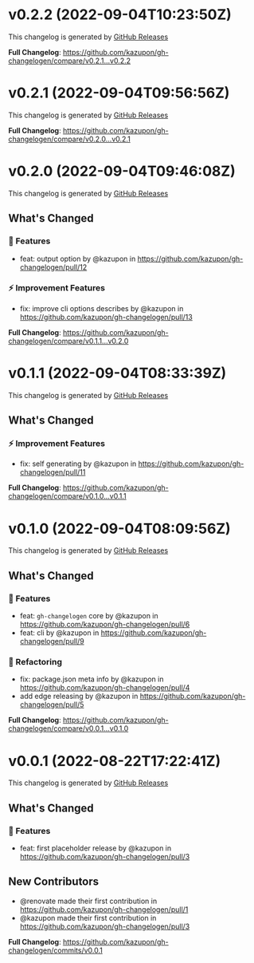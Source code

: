# v0.2.2 (2022-09-04T10:23:50Z)

This changelog is generated by [GitHub Releases](https://github.com/kazupon/gh-changelogen/releases/tag/v0.2.2)

<!-- Release notes generated using configuration in .github/release.yml at v0.2.2 -->



**Full Changelog**: https://github.com/kazupon/gh-changelogen/compare/v0.2.1...v0.2.2


# v0.2.1 (2022-09-04T09:56:56Z)

This changelog is generated by [GitHub Releases](https://github.com/kazupon/gh-changelogen/releases/tag/v0.2.1)

<!-- Release notes generated using configuration in .github/release.yml at v0.2.1 -->

**Full Changelog**: https://github.com/kazupon/gh-changelogen/compare/v0.2.0...v0.2.1

# v0.2.0 (2022-09-04T09:46:08Z)

This changelog is generated by [GitHub Releases](https://github.com/kazupon/gh-changelogen/releases/tag/v0.2.0)

<!-- Release notes generated using configuration in .github/release.yml at v0.2.0 -->

## What's Changed

### 🌟 Features

- feat: output option by @kazupon in https://github.com/kazupon/gh-changelogen/pull/12

### ⚡ Improvement Features

- fix: improve cli options describes by @kazupon in https://github.com/kazupon/gh-changelogen/pull/13

**Full Changelog**: https://github.com/kazupon/gh-changelogen/compare/v0.1.1...v0.2.0

# v0.1.1 (2022-09-04T08:33:39Z)

This changelog is generated by [GitHub Releases](https://github.com/kazupon/gh-changelogen/releases/tag/v0.1.1)

<!-- Release notes generated using configuration in .github/release.yml at v0.1.1 -->

## What's Changed

### ⚡ Improvement Features

- fix: self generating by @kazupon in https://github.com/kazupon/gh-changelogen/pull/11

**Full Changelog**: https://github.com/kazupon/gh-changelogen/compare/v0.1.0...v0.1.1

# v0.1.0 (2022-09-04T08:09:56Z)

This changelog is generated by [GitHub Releases](https://github.com/kazupon/gh-changelogen/releases/tag/v0.1.0)

<!-- Release notes generated using configuration in .github/release.yml at v0.1.0 -->

## What's Changed

### 🌟 Features

- feat: `gh-changelogen` core by @kazupon in https://github.com/kazupon/gh-changelogen/pull/6
- feat: cli by @kazupon in https://github.com/kazupon/gh-changelogen/pull/9

### 👕 Refactoring

- fix: package.json meta info by @kazupon in https://github.com/kazupon/gh-changelogen/pull/4
- add edge releasing by @kazupon in https://github.com/kazupon/gh-changelogen/pull/5

**Full Changelog**: https://github.com/kazupon/gh-changelogen/compare/v0.0.1...v0.1.0

# v0.0.1 (2022-08-22T17:22:41Z)

This changelog is generated by [GitHub Releases](https://github.com/kazupon/gh-changelogen/releases/tag/v0.0.1)

<!-- Release notes generated using configuration in .github/release.yml at v0.0.1 -->

## What's Changed

### 🌟 Features

- feat: first placeholder release by @kazupon in https://github.com/kazupon/gh-changelogen/pull/3

## New Contributors

- @renovate made their first contribution in https://github.com/kazupon/gh-changelogen/pull/1
- @kazupon made their first contribution in https://github.com/kazupon/gh-changelogen/pull/3

**Full Changelog**: https://github.com/kazupon/gh-changelogen/commits/v0.0.1
